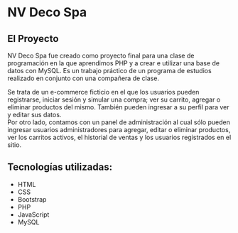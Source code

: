 <h1>NV Deco Spa</h1>

<h2>El Proyecto</h2>

<p>NV Deco Spa fue creado como proyecto final para una clase de programación en la que aprendimos PHP y a crear e utilizar una base de datos con MySQL. Es un trabajo práctico de un programa de estudios realizado en conjunto con una compañera de clase.</p>
<p>Se trata de un e-commerce ficticio en el que los usuarios pueden registrarse, iniciar sesión y simular una compra; ver su carrito, agregar o eliminar productos del mismo. También pueden ingresar a su perfil para ver y editar sus datos.<br/>
Por otro lado, contamos con un panel de administración al cual sólo pueden ingresar usuarios administradores para agregar, editar o eliminar productos, ver los carritos activos, el historial de ventas y los usuarios registrados en el sitio.</p>

<h2>Tecnologías utilizadas:</h2>
<ul>
  <li>
    HTML
  </li>
  <li>
    CSS
  </li>
  <li>
    Bootstrap
  </li>
  <li>
    PHP
  </li>
  <li>
    JavaScript
  </li>
  <li>
    MySQL
  </li>
</ul>

